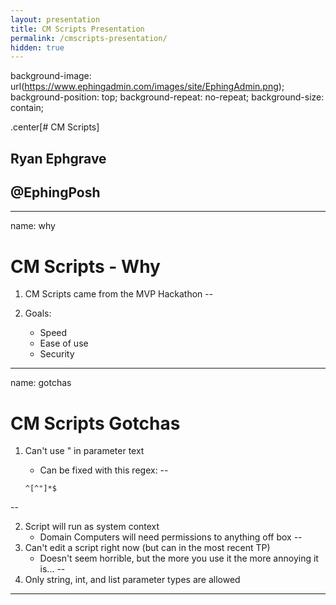 ```yaml
---
layout: presentation
title: CM Scripts Presentation
permalink: /cmscripts-presentation/
hidden: true
---
```

background-image: url(https://www.ephingadmin.com/images/site/EphingAdmin.png);
background-position: top;
background-repeat: no-repeat;
background-size: contain;

.center[# CM Scripts]

## Ryan Ephgrave

## @EphingPosh

---
name: why

# CM Scripts - Why

1. CM Scripts came from the MVP Hackathon
--

1. Goals:
    * Speed
    * Ease of use
    * Security

---
name: gotchas

# CM Scripts Gotchas

1. Can't use " in parameter text
    * Can be fixed with this regex:
--

    ```regex
    ^[^"]*$
    ```

--

2. Script will run as system context
    * Domain Computers will need permissions to anything off box
--
3. Can't edit a script right now (but can in the most recent TP)
    * Doesn't seem horrible, but the more you use it the more annoying it is...
--
4. Only string, int, and list parameter types are allowed

---
